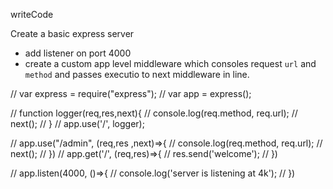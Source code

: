 writeCode

Create a basic express server

- add listener on port 4000
- create a custom app level middleware which consoles request `url` and `method` and passes executio to next middleware in line.


// var express = require("express");
// var app = express();

// function logger(req,res,next){
//     console.log(req.method, req.url);
//     next();
// }
// app.use('/', logger);

// app.use("/admin", (req,res ,next)=>{
//     console.log(req.method, req.url);
//     next();
// })
// app.get('/', (req,res)=>{
//     res.send('welcome');
// })

// app.listen(4000, ()=>{
//     console.log('server is listening at 4k');
// })